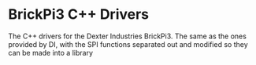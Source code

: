 # BrickPi3 C++ Drivers

The C++ drivers for the Dexter Industries BrickPi3. The same as the ones provided by DI, with the SPI functions separated out and modified so they can be made into a library
